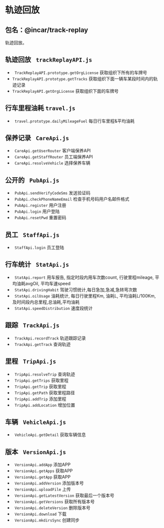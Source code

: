 # 轨迹回放

## 包名：@incar/track-replay
轨迹回放。

 

## 轨迹回放 ` trackReplayAPI.js`

* ` TrackReplayAPI.prototype.getOrgLicense`  获取组织下所有的车牌号
* `TrackReplayAPI.prototype.getTracks` 获取组织下面一辆车某段时间内的轨迹记录
* `TrackReplayAPI.getOrgLicense`  获取组织下面的车牌号
 
## 行车里程油耗 `travel.js`  
 * ` travel.prototype.dailyMileageFuel`  每日行车里程&平均油耗
 
 

## 保养记录 ` CareApi.js`

* ` CareApi.getUserRouter`  客户端保养API
* ` CareApi.getStaffRouter` 员工端保养API
* ` CareApi.resolveVehicle` 选择保养车辆
  

## 公开的 ` PubApi.js`

* ` PubApi.sendVerifyCodeSms` 发送验证码
* ` PubApi.checkPhoneNameEmail` 检查手机号码用户名邮件格式
* ` PubApi.register` 用户注册
* ` PubApi.login` 用户登陆
* ` PubApi.resetPwd` 重置密码

## 员工 ` StaffApi.js`

 * ` StaffApi.login` 员工登陆
 

## 行车统计 ` StatApi.js`

* ` StatApi.report` 用车报告, 指定时段内用车次数count, 行驶里程mileage, 平均油耗avgOil, 平均车速speed
* ` StatApi.drivingHabit` 驾驶习惯统计,每日急加,急减,急转弯次数
* ` StatApi.oilUsage` 油耗统计, 每日行驶里程Km, 油耗L, 平均油耗L/100Km, 及时间段内总里程,总油耗,平均油耗
* ` StatApi.speedDistribution` 速度段统计
 
 ## 跟踪 ` TrackApi.js`
 * ` TrackApi.recordTrack` 轨迹跟踪记录
 * ` TrackApi.getTrack` 查询轨迹


 ## 里程 ` TripApi.js`
 
  * ` TripApi.resolveTrip` 查询轨迹
 * ` TripApi.getTrips` 获取里程
 * ` TripApi.getTrip` 获取里程
 * ` TripApi.getPath` 获取里程路径
 * ` TripApi.addTrip` 添加里程
  * ` TripApi.addLocation` 增加位置
  
   
 ## 车辆 ` VehicleApi.js`

 * ` VehicleApi.getDetail` 获取车辆信息
 
  ## 版本 ` VersionApi.js`
  
 * ` VersionApi.addApp` 添加APP
 * ` VersionApi.getApps` 获取APP
 * ` VersionApi.getApp` 获取APP
 * ` VersionApi.addVersion` 添加版本号
 * ` VersionApi.uploadFile` 上传
 * ` VersionApi.getLatestVersion` 获取最后一个版本号
 * ` VersionApi.getVersions` 获取所有版本号
 * ` VersionApi.deleteVersion` 删除版本号
 * ` VersionApi.download` 下载
  * ` VersionApi.mkdirsSync` 创建同步
